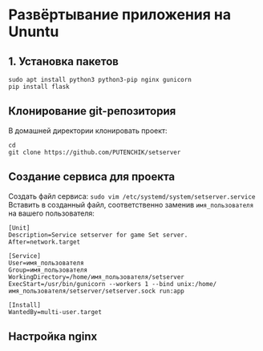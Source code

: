 # Развёртывание приложения на Ununtu

## 1. Установка пакетов
```
sudo apt install python3 python3-pip nginx gunicorn
pip install flask
```

## Клонирование git-репозитория
В домашней директории клонировать проект:
```
cd
git clone https://github.com/PUTENCHIK/setserver
```

## Создание сервиса для проекта
Создать файл сервиса:
` sudo vim /etc/systemd/system/setserver.service `
Вставить в созданный файл, соответственно заменив `имя_пользователя` на вашего пользователя:
```
[Unit]
Description=Service setserver for game Set server.
After=network.target

[Service]
User=имя_пользователя
Group=имя_пользователя
WorkingDirectory=/home/имя_пользователя/setserver
ExecStart=/usr/bin/gunicorn --workers 1 --bind unix:/home/имя_пользователя/setserver/setserver.sock run:app

[Install]
WantedBy=multi-user.target
```

## Настройка nginx

